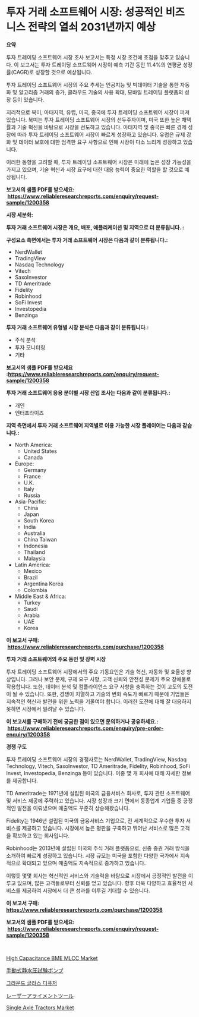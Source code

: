 <p><h1>투자 거래 소프트웨어 시장: 성공적인 비즈니스 전략의 열쇠 2031년까지 예상</h1></p><p><strong>요약</strong></p>
<p><p>투자 트레이딩 소프트웨어 시장 조사 보고서는 특정 시장 조건에 초점을 맞추고 있습니다. 이 보고서는 투자 트레이딩 소프트웨어 시장이 예측 기간 동안 11.4%의 연평균 성장률(CAGR)로 성장할 것으로 예상됩니다.</p><p>투자 트레이딩 소프트웨어 시장의 주요 추세는 인공지능 및 빅데이터 기술을 통한 자동화 및 알고리즘 거래의 증가, 클라우드 기술의 사용 확대, 모바일 트레이딩 플랫폼의 성장 등이 있습니다.</p><p>지리적으로 북미, 아태지역, 유럽, 미국, 중국에 투자 트레이딩 소프트웨어 시장이 퍼져 있습니다. 북미는 투자 트레이딩 소프트웨어 시장의 선두주자이며, 미국 또한 높은 채택률과 기술 혁신을 바탕으로 시장을 선도하고 있습니다. 아태지역 및 중국은 빠른 경제 성장에 따라 투자 트레이딩 소프트웨어 시장이 빠르게 성장하고 있습니다. 유럽은 규제 강화 및 데이터 보호에 대한 엄격한 요구 사항으로 인해 시장이 다소 느리게 성장하고 있습니다.</p><p>이러한 동향을 고려할 때, 투자 트레이딩 소프트웨어 시장은 미래에 높은 성장 가능성을 가지고 있으며, 기술 혁신과 시장 요구에 대한 대응 능력이 중요한 역할을 할 것으로 예상됩니다.</p></p>
<p><strong>보고서의 샘플 PDF를 받으세요: &nbsp;<a href="https://www.reliableresearchreports.com/enquiry/request-sample/1200358">https://www.reliableresearchreports.com/enquiry/request-sample/1200358</a></strong></p>
<p><strong>시장 세분화:</strong></p>
<p><strong> 투자 거래 소프트웨어 시장은 개요, 배포, 애플리케이션 및 지역으로 더 분류됩니다. :</strong></p>
<p><strong>구성요소 측면에서는 투자 거래 소프트웨어 시장은 다음과 같이 분류됩니다.:</strong></p>
<p><ul><li>NerdWallet</li><li>TradingView</li><li>Nasdaq Technology</li><li>Vitech</li><li>SaxoInvestor</li><li>TD Ameritrade</li><li>Fidelity</li><li>Robinhood</li><li>SoFi Invest</li><li>Investopedia</li><li>Benzinga</li></ul></p>
<p><strong> 투자 거래 소프트웨어 유형별 시장 분석은 다음과 같이 분류됩니다.:</strong></p>
<p><ul><li>주식 분석</li><li>투자 모니터링</li><li>기타</li></ul></p>
<p><strong>보고서의 샘플 PDF를 받으세요 :<a href="https://www.reliableresearchreports.com/enquiry/request-sample/1200358">https://www.reliableresearchreports.com/enquiry/request-sample/1200358</a></strong></p>
<p><strong> 투자 거래 소프트웨어 응용 분야별 시장 산업 조사는 다음과 같이 분류됩니다.:</strong></p>
<p><ul><li>개인</li><li>엔터프라이즈</li></ul></p>
<p><strong>지역 측면에서 투자 거래 소프트웨어 지역별로 이용 가능한 시장 플레이어는 다음과 같습니다.:</strong></p>
<p><ul>
    <li>
        North America:
        <ul>
            <li>United States</li>
            <li>Canada</li>
        </ul>
    </li>
    <li>
        Europe:
        <ul>
            <li>Germany</li>
            <li>France</li>
            <li>U.K.</li>
            <li>Italy</li>
            <li>Russia</li>
        </ul>
    </li>
    <li>
        Asia-Pacific:
        <ul>
            <li>China</li>
            <li>Japan</li>
            <li>South Korea</li>
            <li>India</li>
            <li>Australia</li>
            <li>China Taiwan</li>
            <li>Indonesia</li>
            <li>Thailand</li>
            <li>Malaysia</li>
        </ul>
    </li>
    <li>
        Latin America:
        <ul>
            <li>Mexico</li>
            <li>Brazil</li>
            <li>Argentina Korea</li>
            <li>Colombia</li>
        </ul>
    </li>
    <li>
        Middle East & Africa:
        <ul>
            <li>Turkey</li>
            <li>Saudi</li>
            <li>Arabia</li>
            <li>UAE</li>
            <li>Korea</li>
        </ul>
    </li>
    </ul></p>
<p><strong>이 보고서 구매: &nbsp;<a href="https://www.reliableresearchreports.com/purchase/1200358">https://www.reliableresearchreports.com/purchase/1200358</a></strong></p>
<p><strong>투자 거래 소프트웨어의 주요 동인 및 장벽 시장</strong></p>
<p><p>투자 트레이딩 소프트웨어 시장에서의 주요 기동요인은 기술 혁신, 자동화 및 효율성 향상입니다. 그러나 보안 문제, 규제 요구 사항, 고객 신뢰와 안전성 문제가 주요 장애물로 작용합니다. 또한, 데이터 분석 및 컴플라이언스 요구 사항을 충족하는 것이 고도의 도전이 될 수 있습니다. 또한, 경쟁이 치열하고 기술의 변화 속도가 빠르기 때문에 기업들은 지속적인 혁신과 발전을 위한 노력을 기울여야 합니다. 이러한 도전에 대해 잘 대응하지 못하면 시장에서 밀려날 수 있습니다.</p></p>
<p><strong>이 보고서를 구매하기 전에 궁금한 점이 있으면 문의하거나 공유하세요.: &nbsp;<a href="https://www.reliableresearchreports.com/enquiry/pre-order-enquiry/1200358">https://www.reliableresearchreports.com/enquiry/pre-order-enquiry/1200358</a></strong></p>
<p><strong>경쟁 구도</strong></p>
<p><p>투자 트레이딩 소프트웨어 시장의 경쟁사로는 NerdWallet, TradingView, Nasdaq Technology, Vitech, SaxoInvestor, TD Ameritrade, Fidelity, Robinhood, SoFi Invest, Investopedia, Benzinga 등이 있습니다. 이중 몇 개 회사에 대해 자세한 정보를 제공합니다.</p><p>TD Ameritrade는 1971년에 설립된 미국의 금융서비스 회사로, 투자 관련 소프트웨어 및 서비스 제공에 주력하고 있습니다. 시장 성장과 크기 면에서 동종업계 기업들 중 긍정적인 발전을 이뤄냈으며 매출액도 꾸준히 상승해왔습니다.</p><p>Fidelity는 1946년 설립된 미국의 금융서비스 기업으로, 전 세계적으로 우수한 투자 서비스를 제공하고 있습니다. 시장에서 높은 평판을 구축하고 뛰어난 서비스로 많은 고객을 확보하고 있는 회사입니다.</p><p>Robinhood는 2013년에 설립된 미국의 주식 거래 플랫폼으로, 신종 증권 거래 방식을 소개하여 빠르게 성장하고 있습니다. 시장 규모는 미국을 포함한 다양한 국가에서 지속적으로 확대되고 있으며 매출액도 지속적으로 증가하고 있습니다.</p><p>이렇듯 몇몇 회사는 혁신적인 서비스와 기술력을 바탕으로 시장에서 긍정적인 발전을 이루고 있으며, 많은 고객들로부터 신뢰를 얻고 있습니다. 향후 더욱 다양하고 효율적인 서비스를 제공하여 시장에서 더 큰 성과를 이루길 기대할 수 있습니다.</p></p>
<p><strong>이 보고서 구매: &nbsp; <a href="https://www.reliableresearchreports.com/purchase/1200358">https://www.reliableresearchreports.com/purchase/1200358</a></strong></p>
<p><strong>보고서의 샘플 PDF를 받으세요: &nbsp;<a href="https://www.reliableresearchreports.com/enquiry/request-sample/1200358">https://www.reliableresearchreports.com/enquiry/request-sample/1200358</a></strong><strong></strong></p>
<p>&nbsp;</p>
<p><p><a href="https://github.com/FassouRP/Market-Research-Report-List-3/blob/main/high-capacitance-bme-mlcc-market.md">High Capacitance BME MLCC Market</a></p><p><a href="https://github.com/moulafa/Market-Research-Report-List-1/blob/main/125482512771.md">手動式静水圧試験ポンプ</a></p><p><a href="https://github.com/TobyKub4685/Market-Research-Report-List-1/blob/main/220598511838.md">그라운드 글라스 디퓨저</a></p><p><a href="https://github.com/nxboeu02965442/Market-Research-Report-List-1/blob/main/442561412770.md">レーザーアライメントツール</a></p><p><a href="https://issuu.com/reportprime-2/docs/single-axle-tractors-market-size-2030.pptx">Single Axle Tractors Market</a></p></p>
